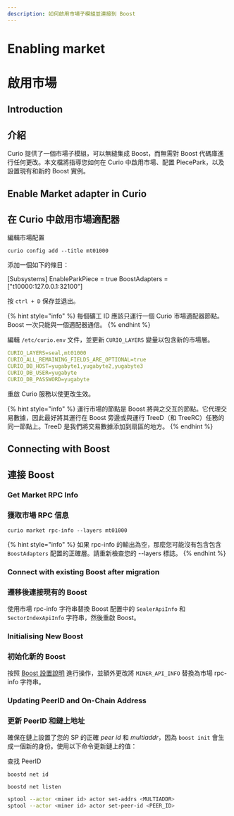 ```yaml
---
description: 如何啟用市場子模組並連接到 Boost
---
```


# Enabling market
# 啟用市場

## Introduction
## 介紹

Curio 提供了一個市場子模組，可以無縫集成 Boost，而無需對 Boost 代碼庫進行任何更改。本文檔將指導您如何在 Curio 中啟用市場、配置 PiecePark，以及設置現有和新的 Boost 實例。

## Enable Market adapter in Curio
## 在 Curio 中啟用市場適配器

編輯市場配置

```shell
curio config add --title mt01000
```


 添加一個如下的條目： 


  [Subsystems]
  EnableParkPiece = true
  BoostAdapters = ["t10000:127.0.0.1:32100"]


按 `ctrl + D` 保存並退出。

{% hint style="info" %}
每個礦工 ID 應該只運行一個 Curio 市場適配器節點。Boost 一次只能與一個適配器通信。
{% endhint %}

編輯 `/etc/curio.env` 文件，並更新 `CURIO_LAYERS` 變量以包含新的市場層。

``` yaml
CURIO_LAYERS=seal,mt01000
CURIO_ALL_REMAINING_FIELDS_ARE_OPTIONAL=true
CURIO_DB_HOST=yugabyte1,yugabyte2,yugabyte3
CURIO_DB_USER=yugabyte
CURIO_DB_PASSWORD=yugabyte
```


重啟 Curio 服務以使更改生效。

{% hint style="info" %}
運行市場的節點是 Boost 將與之交互的節點。它代理交易數據，因此最好將其運行在 Boost 旁邊或與運行 TreeD（和 TreeRC）任務的同一節點上。TreeD 是我們將交易數據添加到扇區的地方。
{% endhint %}

## Connecting with Boost
## 連接 Boost

### Get Market RPC Info
### 獲取市場 RPC 信息

```shell
curio market rpc-info --layers mt01000
```


{% hint style="info" %}
如果 rpc-info 的輸出為空，那麼您可能沒有包含包含 `BoostAdapters` 配置的正確層。請重新檢查您的 --layers 標誌。
{% endhint %}

### Connect with existing Boost after migration
### 遷移後連接現有的 Boost

使用市場 rpc-info 字符串替換 Boost 配置中的 `SealerApiInfo` 和 `SectorIndexApiInfo` 字符串，然後重啟 Boost。

### Initialising New Boost
### 初始化新的 Boost

按照 [Boost 設置說明](https://boost.filecoin.io/new-boost-setup) 進行操作，並額外更改將 `MINER_API_INFO` 替換為市場 rpc-info 字符串。

### Updating PeerID and On-Chain Address
### 更新 PeerID 和鏈上地址

確保在鏈上設置了您的 SP 的正確 _peer id_ 和 _multiaddr_，因為 `boost init` 會生成一個新的身份。使用以下命令更新鏈上的值：

查找 PeerID

``` shell
boostd net id
```


``` shell
boostd net listen
```


``` bash
sptool --actor <miner id> actor set-addrs <MULTIADDR>
sptool --actor <miner id> actor set-peer-id <PEER_ID>
```
